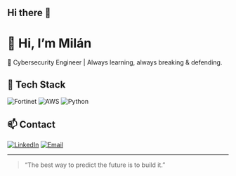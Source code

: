 ## Hi there 👋

<!--
**itsmillanessa/itsmillanessa** is a ✨ _special_ ✨ repository because its `README.md` (this file) appears on your GitHub profile.

Here are some ideas to get you started:

- 🔭 I’m currently working on ...
- 🌱 I’m currently learning ...
- 👯 I’m looking to collaborate on ...
- 🤔 I’m looking for help with ...
- 💬 Ask me about ...
- 📫 How to reach me: ...
- 😄 Pronouns: ...
- ⚡ Fun fact: ...
-->


# 👋 Hi, I’m Milán
🔐 Cybersecurity Engineer | Always learning, always breaking & defending.

## 🔧 Tech Stack
![Fortinet](https://img.shields.io/badge/Fortinet-red?style=flat&logo=fortinet)
![AWS](https://img.shields.io/badge/AWS-orange?style=flat&logo=amazonaws)
![Python](https://img.shields.io/badge/Python-3776AB?style=flat&logo=python)

## 📫 Contact
[![LinkedIn](https://img.shields.io/badge/-LinkedIn-blue?style=flat&logo=linkedin)](https://www.linkedin.com/in/alexisamillan)
[![Email](https://img.shields.io/badge/-Email-red?style=flat&logo=gmail)](mailto:aamillanv@gmail.com)

---

> “The best way to predict the future is to build it.”
